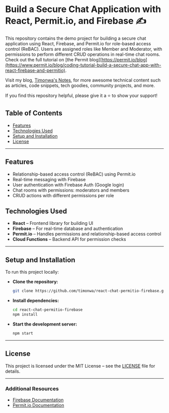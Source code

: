 # Build a Secure Chat Application with React, Permit.io, and Firebase :writing_hand:

This repository contains the demo project for building a secure chat application using React, Firebase, and Permit.io for role-based access control (ReBAC). Users are assigned roles like Member and Moderator, with permissions to perform different CRUD operations in real-time chat rooms. Check out the full tutorial on [the Permit blog][https://permit.io/blog](https://www.permit.io/blog/coding-tutorial-build-a-secure-chat-app-with-react-firebase-and-permitio).

Visit my blog, [Timonwa's Notes](https://tech.timonwa.com/blog), for more awesome technical content such as articles, code snippets, tech goodies, community
projects, and more.

If you find this repository helpful, please give it a ⭐ to show your support!

## Table of Contents

- [Features](#features)
- [Technologies Used](#technologies-used)
- [Setup and Installation](#setup-and-installation)
- [License](#license)

---

## Features

- Relationship-based access control (ReBAC) using Permit.io
- Real-time messaging with Firebase
- User authentication with Firebase Auth (Google login)
- Chat rooms with permissions: moderators and members
- CRUD actions with different permissions per role

## Technologies Used

- **React** – Frontend library for building UI
- **Firebase** – For real-time database and authentication
- **Permit.io** – Handles permissions and relationship-based access control
- **Cloud Functions** – Backend API for permission checks

---

## Setup and Installation

To run this project locally:

- **Clone the repository:**

  ```bash
  git clone https://github.com/timonwa/react-chat-permitio-firebase.git
  ```

- **Install dependencies:**

  ```bash
  cd react-chat-permitio-firebase
  npm install
  ```

- **Start the development server:**

  ```bash
  npm start
  ```

---

## License

This project is licensed under the MIT License – see the [LICENSE](https://github.com/Timonwa/react-chat-permitio-firebase/blob/main/LICENSE.MD) file
for details.

---

### Additional Resources

- [Firebase Documentation](https://firebase.google.com/docs)
- [Permit.io Documentation](https://docs.permit.io)
